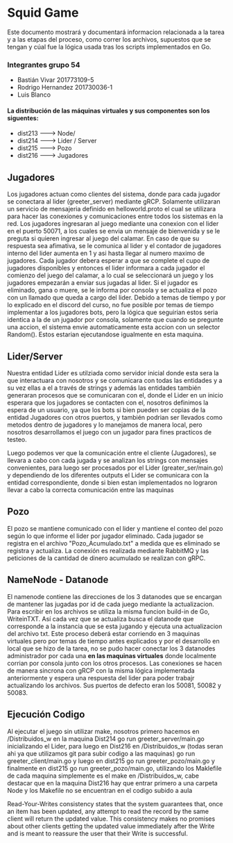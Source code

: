 ﻿# Squid Game

Este documento mostrará y documentará informacion relacionada a la tarea y a las etapas del proceso, como correr los archivos, supuestos que se tengan y cúal fue la lógica usada tras los scripts implementados en Go.
### Integrantes grupo 54
- Bastián Vivar 201773109-5
- Rodrigo Hernandez 201730036-1
- Luis Blanco

#### La distribución de las máquinas virtuales y sus componentes son los siguentes:
- dist213 ---> Node/ 
- dist214 ---> Lider / Server
- dist215 ---> Pozo
- dist216 ---> Jugadores
## Jugadores
Los jugadores actuan como clientes del sistema, donde para cada jugador se conectara al lider (greeter_server) mediante gRCP. Solamente utilizaran un servicio de mensajeria definido en helloworld.proto el cual se utilizara para hacer las conexiones y comunicaciones entre todos los sistemas en la red. Los jugadores ingresaran al juego mediante una conexion con el lider en el puerto 50071, a los cuales se envia un mensaje de bienvenida y se le preguta si quieren ingresar al juego del calamar.
En caso de que su respuesta sea afimativa, se le comunica al lider y el contador de jugadores interno del lider aumenta en 1 y asi hasta llegar al numero maximo de jugadores. Cada jugador debera esperar a que se complete el cupo de jugadores disponibles y entonces el lider informara a cada jugador el comienzo del juego del calamar, a lo cual se seleccionará un juego y los jugadores empezarán a enviar sus jugadas al lider. Si el jugador es eliminado, gana o muere, se le informa por consola y se actualiza el pozo con un llamado que queda a cargo del lider. Debido a temas de tiempo y por lo explicado en el discord del curso, no fue posible por temas de tiempo implementar a los jugadores bots, pero la lógica que seguirian estos seria identica a la de un jugador por consola, solamente que cuando se pregunte una accion, el sistema envie automaticamente esta accion con un selector Random(). Estos estarian ejecutandose igualmente en esta maquina.

## Lider/Server
Nuestra entidad Lider es utilziada como servidor inicial donde esta sera la que interactuara con nosotros y se comunicara con todas las entidades y a su vez ellas a el a través de strings y además las entidades también generaran procesos que se comunicaran con el, donde el Lider en un inicio esperara que los jugadores se contacten con el, nosotros definimos la espera de un usuario, ya que los bots si bien pueden ser copias de la entidad Jugadores con otros puertos, y también podrian ser llevados como metodos dentro de jugadores y lo manejamos de manera local, pero nosotros desarrollamos el juego con un jugador para fines practicos de testeo.

Luego podemos ver que la comunicación entre el cliente (Jugadores), se llevara a cabo con cada jugada y se analizan los strings con mensajes convenientes, para luego ser procesados por el Lider (greater_ser/main.go) y dependiendo de los diferentes outputs el Lider se comunicara con la entidad correspondiente, donde si bien estan implementados no lograron llevar a cabo la correcta comunicación entre las maquinas

## Pozo

El pozo se mantiene comunicado con el lider y mantiene el conteo del pozo según lo que informe el lider por jugador eliminado. Cada jugador se registra en el archivo "Pozo_Acumulado.txt" a medida que es eliminado se registra y actualiza. La conexión es realizada mediante RabbitMQ y las peticiones de la cantidad de dinero acumulado se realizan con gRPC.

## NameNode - Datanode
El namenode contiene las direcciones de los 3 datanodes que se encargan de mantener las jugadas por id de cada juego mediante la actualizacion. Para escribir en los archivos se utiliza la misma funcion build-in de Go, WriteinTXT. Así cada vez que se actualiza busca el datanode que corresponde a la instancia que se esta jugando y ejecuta una actualizacion del archivo txt. Este proceso deberá estar corriendo en 3 maquinas virtuales pero por temas de tiempo antes explicados y por el desarrollo en local que se hizo de la tarea, no se pudo hacer conectar los 3 datanodes administrador por cada una **en las maquinas virtuales** donde localmente corrian por consola junto con los otros procesos. Las conexiones se hacen de manera sincrona con gRCP con la misma lógica implementada anteriormente y espera una respuesta del lider para poder trabajr actualizando los archivos. Sus puertos de defecto eran los 50081, 50082 y 50083.

## Ejecución Codigo
Al ejecutar el juego sin utilizar make, nosotros primero hacemos en /Distribuidos_w en la maquina Dist214 go run greeter_server/main.go inicializando el Lider, para luego en Dist216 en /Distribuidos_w (todas seran ahi ya que utilizamos git para subir codigo a las maquinas) go run greeter_client/main.go y luego en dist215 go run greeter_pozo/main.go y finalmente en dist215 go run greeter_pozo/main.go, utilizando los Maklefile de cada maquina simplemente es el make en /Distribuidos_w, cabe destacar que en la maquina Dist216  hay que entrar primero a una carpeta Node y los Makefile no se encuentran en el codigo subido a aula


Read-Your-Writes consistency states that the system guarantees that, once an item has been updated, any attempt to read the record by the same client will return the updated value. This consistency makes no promises about other clients getting the updated value immediately after the Write and is meant to reassure the user that their Write is successful.